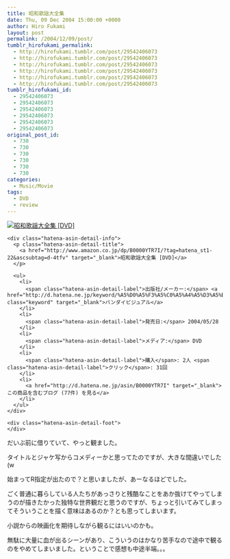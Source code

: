 ```yaml
---
title: 昭和歌謡大全集
date: Thu, 09 Dec 2004 15:00:00 +0000
author: Hiro Fukami
layout: post
permalink: /2004/12/09/post/
tumblr_hirofukami_permalink:
  - http://hirofukami.tumblr.com/post/29542406073
  - http://hirofukami.tumblr.com/post/29542406073
  - http://hirofukami.tumblr.com/post/29542406073
  - http://hirofukami.tumblr.com/post/29542406073
  - http://hirofukami.tumblr.com/post/29542406073
  - http://hirofukami.tumblr.com/post/29542406073
tumblr_hirofukami_id:
  - 29542406073
  - 29542406073
  - 29542406073
  - 29542406073
  - 29542406073
  - 29542406073
original_post_id:
  - 730
  - 730
  - 730
  - 730
  - 730
  - 730
categories:
  - Music/Movie
tags:
  - DVD
  - review
---
```

<div class="section">
  <div class="hatena-asin-detail">
    <p>
      <a href="http://www.amazon.co.jp/dp/B0000YTR7I/?tag=hatena_st1-22&ascsubtag=d-4tfv" target="_blank"><img src="http://ecx.images-amazon.com/images/I/51F6ZSA3TZL._SL160_.jpg?w=830" class="hatena-asin-detail-image" alt="昭和歌謡大全集 [DVD]" title="昭和歌謡大全集 [DVD]" data-recalc-dims="1" /></a>
    </p>
    
    <div class="hatena-asin-detail-info">
      <p class="hatena-asin-detail-title">
        <a href="http://www.amazon.co.jp/dp/B0000YTR7I/?tag=hatena_st1-22&ascsubtag=d-4tfv" target="_blank">昭和歌謡大全集 [DVD]</a>
      </p>
      
      <ul>
        <li>
          <span class="hatena-asin-detail-label">出版社/メーカー:</span> <a href="http://d.hatena.ne.jp/keyword/%A5%D0%A5%F3%A5%C0%A5%A4%A5%D3%A5%B8%A5%E5%A5%A2%A5%EB" class="keyword" target="_blank">バンダイビジュアル</a>
        </li>
        <li>
          <span class="hatena-asin-detail-label">発売日:</span> 2004/05/28
        </li>
        <li>
          <span class="hatena-asin-detail-label">メディア:</span> DVD
        </li>
        <li>
          <span class="hatena-asin-detail-label">購入</span>: 2人 <span class="hatena-asin-detail-label">クリック</span>: 31回
        </li>
        <li>
          <a href="http://d.hatena.ne.jp/asin/B0000YTR7I" target="_blank">この商品を含むブログ (77件) を見る</a>
        </li>
      </ul>
    </div>
    
    <div class="hatena-asin-detail-foot">
    </div>
  </div>
  
  <p>
    だいぶ前に借りていて、やっと観ました。
  </p>
  
  <p>
    タイトルとジャケ写からコメディーかと思ってたのですが、大きな間違いでした(w
  </p>
  
  <p>
    始まってR指定が出たので？と思いましたが、あーなるほどでした。
  </p>
  
  <p>
    ごく普通に暮らしている人たちがあっさりと残酷なことをあか抜けてやってしまうのが描きたかった独特な世界観だと思うのですが、ちょっと引いてみてしまってそういうことを描く意味はあるのか？とも思ってしまいます。
  </p>
  
  <p>
    小説からの映画化を期待しながら観るにはいいのかも。
  </p>
  
  <p>
    無駄に大量に血が出るシーンがあり、こういうのはかなり苦手なので途中で観るのをやめてしまいました。ということで感想も中途半端。。。
  </p>
</div>